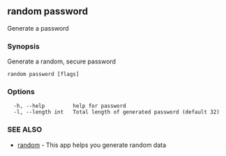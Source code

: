 ## random password

Generate a password

### Synopsis

Generate a random, secure password

```
random password [flags]
```

### Options

```
  -h, --help         help for password
  -l, --length int   Total length of generated password (default 32)
```

### SEE ALSO

* [random](random.md)	 - This app helps you generate random data

